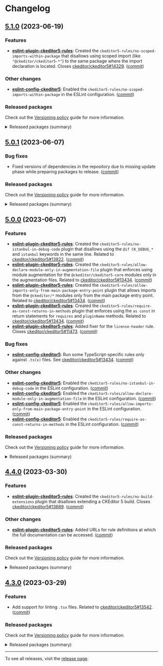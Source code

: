 Changelog
=========

## [5.1.0](https://github.com/ckeditor/ckeditor5-linters-config/compare/v5.0.1...v5.1.0) (2023-06-19)

### Features

* **[eslint-plugin-ckeditor5-rules](https://www.npmjs.com/package/eslint-plugin-ckeditor5-rules)**: Created the `ckeditor5-rules/no-scoped-imports-within-package` that disallows using scoped import (like `"@ckeditor/ckeditor5-*"`) to the same package where the import declaration is located. Closes [ckeditor/ckeditor5#14329](https://github.com/ckeditor/ckeditor5/issues/14329). ([commit](https://github.com/ckeditor/ckeditor5-linters-config/commit/af2205c8cd7b726c3fdb59c7e838521afbf108e8))

### Other changes

* **[eslint-config-ckeditor5](https://www.npmjs.com/package/eslint-config-ckeditor5)**: Enabled the `ckeditor5-rules/no-scoped-imports-within-package` in the ESLint configuration. ([commit](https://github.com/ckeditor/ckeditor5-linters-config/commit/af2205c8cd7b726c3fdb59c7e838521afbf108e8))

### Released packages

Check out the [Versioning policy](https://ckeditor.com/docs/ckeditor5/latest/framework/guides/support/versioning-policy.html) guide for more information.

<details>
<summary>Released packages (summary)</summary>

Other releases:

* [eslint-config-ckeditor5](https://www.npmjs.com/package/eslint-config-ckeditor5): v5.0.1 => v5.1.0
* [eslint-plugin-ckeditor5-rules](https://www.npmjs.com/package/eslint-plugin-ckeditor5-rules): v5.0.1 => v5.1.0
* [stylelint-config-ckeditor5](https://www.npmjs.com/package/stylelint-config-ckeditor5): v5.0.1 => v5.1.0
* [stylelint-plugin-ckeditor5-rules](https://www.npmjs.com/package/stylelint-plugin-ckeditor5-rules): v5.0.1 => v5.1.0
</details>


## [5.0.1](https://github.com/ckeditor/ckeditor5-linters-config/compare/v5.0.0...v5.0.1) (2023-06-07)

### Bug fixes

* Fixed versions of dependencies in the repository due to missing update phase while preparing packages to release. ([commit](https://github.com/ckeditor/ckeditor5-linters-config/commit/f72aa1902ff4ee8ae391d9ca6178adc8052cb06c))

### Released packages

Check out the [Versioning policy](https://ckeditor.com/docs/ckeditor5/latest/framework/guides/support/versioning-policy.html) guide for more information.

<details>
<summary>Released packages (summary)</summary>

Other releases:

* [eslint-config-ckeditor5](https://www.npmjs.com/package/eslint-config-ckeditor5): v5.0.0 => v5.0.1
* [eslint-plugin-ckeditor5-rules](https://www.npmjs.com/package/eslint-plugin-ckeditor5-rules): v5.0.0 => v5.0.1
* [stylelint-config-ckeditor5](https://www.npmjs.com/package/stylelint-config-ckeditor5): v5.0.0 => v5.0.1
* [stylelint-plugin-ckeditor5-rules](https://www.npmjs.com/package/stylelint-plugin-ckeditor5-rules): v5.0.0 => v5.0.1
</details>


## [5.0.0](https://github.com/ckeditor/ckeditor5-linters-config/compare/v4.4.0...v5.0.0) (2023-06-07)

### Features

* **[eslint-plugin-ckeditor5-rules](https://www.npmjs.com/package/eslint-plugin-ckeditor5-rules)**: Created the `ckeditor5-rules/no-istanbul-in-debug-code` plugin that disallows using the `@if CK_DEBUG_*` and `istanbul` keywords in the same line. Related to [ckeditor/ckeditor5#13922](https://github.com/ckeditor/ckeditor5/issues/13922). ([commit](https://github.com/ckeditor/ckeditor5-linters-config/commit/7d754ae2e77a1e596d79de5d48ba608d287ce0f7))
* **[eslint-plugin-ckeditor5-rules](https://www.npmjs.com/package/eslint-plugin-ckeditor5-rules)**: Created the `ckeditor5-rules/allow-declare-module-only-in-augmentation-file` plugin that enforces using module augmentation for the `@ckeditor/ckeditor5-core` modules only in the augmentation files. Related to [ckeditor/ckeditor5#13434](https://github.com/ckeditor/ckeditor5/issues/13434). ([commit](https://github.com/ckeditor/ckeditor5-linters-config/commit/1bdcbaa3a69032d8814ef2dc77afd4a1c57f1f24))
* **[eslint-plugin-ckeditor5-rules](https://www.npmjs.com/package/eslint-plugin-ckeditor5-rules)**: Created the `ckeditor5-rules/allow-imports-only-from-main-package-entry-point` plugin that allows imports from the `@ckeditor/*` modules only from the main package entry point. Related to [ckeditor/ckeditor5#13434](https://github.com/ckeditor/ckeditor5/issues/13434). ([commit](https://github.com/ckeditor/ckeditor5-linters-config/commit/1bdcbaa3a69032d8814ef2dc77afd4a1c57f1f24))
* **[eslint-plugin-ckeditor5-rules](https://www.npmjs.com/package/eslint-plugin-ckeditor5-rules)**: Created the `ckeditor5-rules/require-as-const-returns-in-methods` plugin that enforces using the `as const` in return statements for `requires` and `pluginName` methods. Related to [ckeditor/ckeditor5#13434](https://github.com/ckeditor/ckeditor5/issues/13434). ([commit](https://github.com/ckeditor/ckeditor5-linters-config/commit/1bdcbaa3a69032d8814ef2dc77afd4a1c57f1f24))
* **[eslint-plugin-ckeditor5-rules](https://www.npmjs.com/package/eslint-plugin-ckeditor5-rules)**: Added fixer for the `license-header` rule. Closes [ckeditor/ckeditor5#11473](https://github.com/ckeditor/ckeditor5/issues/11473). ([commit](https://github.com/ckeditor/ckeditor5-linters-config/commit/2873ecc10b8214131d1fe7121f0de9e9c05a9a74))

### Bug fixes

* **[eslint-config-ckeditor5](https://www.npmjs.com/package/eslint-config-ckeditor5)**: Run some TypeScript-specific rules only against `.ts(x)` files. See [ckeditor/ckeditor5#13434](https://github.com/ckeditor/ckeditor5/issues/13434). ([commit](https://github.com/ckeditor/ckeditor5-linters-config/commit/e6c778ad1afaf41a097346a4529f9353f39f2662))

### Other changes

* **[eslint-config-ckeditor5](https://www.npmjs.com/package/eslint-config-ckeditor5)**: Enabled the `ckeditor5-rules/no-istanbul-in-debug-code` in the ESLint configuration. ([commit](https://github.com/ckeditor/ckeditor5-linters-config/commit/7d754ae2e77a1e596d79de5d48ba608d287ce0f7))
* **[eslint-config-ckeditor5](https://www.npmjs.com/package/eslint-config-ckeditor5)**: Enabled the `ckeditor5-rules/allow-declare-module-only-in-augmentation-file` in the ESLint configuration. ([commit](https://github.com/ckeditor/ckeditor5-linters-config/commit/1bdcbaa3a69032d8814ef2dc77afd4a1c57f1f24))
* **[eslint-config-ckeditor5](https://www.npmjs.com/package/eslint-config-ckeditor5)**: Enabled the `ckeditor5-rules/allow-imports-only-from-main-package-entry-point` in the ESLint configuration. ([commit](https://github.com/ckeditor/ckeditor5-linters-config/commit/1bdcbaa3a69032d8814ef2dc77afd4a1c57f1f24))
* **[eslint-config-ckeditor5](https://www.npmjs.com/package/eslint-config-ckeditor5)**: Enabled the `ckeditor5-rules/require-as-const-returns-in-methods` in the ESLint configuration. ([commit](https://github.com/ckeditor/ckeditor5-linters-config/commit/1bdcbaa3a69032d8814ef2dc77afd4a1c57f1f24))

### Released packages

Check out the [Versioning policy](https://ckeditor.com/docs/ckeditor5/latest/framework/guides/support/versioning-policy.html) guide for more information.

<details>
<summary>Released packages (summary)</summary>

Releases containing new features:

* [eslint-config-ckeditor5](https://www.npmjs.com/package/eslint-config-ckeditor5): v4.4.0 => v5.0.0
* [eslint-plugin-ckeditor5-rules](https://www.npmjs.com/package/eslint-plugin-ckeditor5-rules): v4.4.0 => v5.0.0

Other releases:

* [stylelint-config-ckeditor5](https://www.npmjs.com/package/stylelint-config-ckeditor5): v4.4.0 => v5.0.0
* [stylelint-plugin-ckeditor5-rules](https://www.npmjs.com/package/stylelint-plugin-ckeditor5-rules): v4.4.0 => v5.0.0
</details>


## [4.4.0](https://github.com/ckeditor/ckeditor5-linters-config/compare/v4.3.0...v4.4.0) (2023-03-30)

### Features

* **[eslint-plugin-ckeditor5-rules](https://www.npmjs.com/package/eslint-plugin-ckeditor5-rules)**: Created the `ckeditor5-rules/no-build-extensions` plugin that disallows extending a CKEditor 5 build. Closes [ckeditor/ckeditor5#13689](https://github.com/ckeditor/ckeditor5/issues/13689). ([commit](https://github.com/ckeditor/ckeditor5-linters-config/commit/e1a43276ab521c5f32f8046645b9a8b6e99ae365))

### Other changes

* **[eslint-plugin-ckeditor5-rules](https://www.npmjs.com/package/eslint-plugin-ckeditor5-rules)**: Added URLs for rule definitions at which the full documentation can be accessed. ([commit](https://github.com/ckeditor/ckeditor5-linters-config/commit/e1a43276ab521c5f32f8046645b9a8b6e99ae365))

### Released packages

Check out the [Versioning policy](https://ckeditor.com/docs/ckeditor5/latest/framework/guides/support/versioning-policy.html) guide for more information.

<details>
<summary>Released packages (summary)</summary>

Releases containing new features:

* [eslint-config-ckeditor5](https://www.npmjs.com/package/eslint-config-ckeditor5): v4.3.0 => v4.4.0
* [eslint-plugin-ckeditor5-rules](https://www.npmjs.com/package/eslint-plugin-ckeditor5-rules): v4.3.0 => v4.4.0

Other releases:

* [stylelint-config-ckeditor5](https://www.npmjs.com/package/stylelint-config-ckeditor5): v4.3.0 => v4.4.0
* [stylelint-plugin-ckeditor5-rules](https://www.npmjs.com/package/stylelint-plugin-ckeditor5-rules): v4.3.0 => v4.4.0
</details>


## [4.3.0](https://github.com/ckeditor/ckeditor5-linters-config/compare/v4.2.1...v4.3.0) (2023-03-29)

### Features

* Add support for linting `.tsx` files. Related to [ckeditor/ckeditor5#13542](https://github.com/ckeditor/ckeditor5/issues/13542). ([commit](https://github.com/ckeditor/ckeditor5-linters-config/commit/02be5fa35b3555357e02b1df54afdfe674f2602e))

### Released packages

Check out the [Versioning policy](https://ckeditor.com/docs/ckeditor5/latest/framework/guides/support/versioning-policy.html) guide for more information.

<details>
<summary>Released packages (summary)</summary>

Releases containing new features:

* [eslint-config-ckeditor5](https://www.npmjs.com/package/eslint-config-ckeditor5): v4.2.1 => v4.3.0

Other releases:

* [eslint-plugin-ckeditor5-rules](https://www.npmjs.com/package/eslint-plugin-ckeditor5-rules): v4.2.1 => v4.3.0
* [stylelint-config-ckeditor5](https://www.npmjs.com/package/stylelint-config-ckeditor5): v4.2.1 => v4.3.0
* [stylelint-plugin-ckeditor5-rules](https://www.npmjs.com/package/stylelint-plugin-ckeditor5-rules): v4.2.1 => v4.3.0
</details>

---

To see all releases, visit the [release page](https://github.com/ckeditor/ckeditor5-linters-config/releases).
